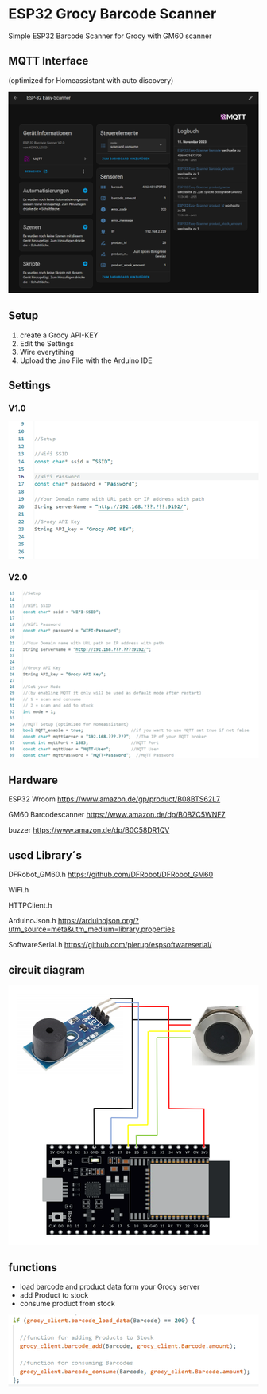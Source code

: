 # ESP32 Grocy Barcode Scanner
Simple ESP32 Barcode Scanner for Grocy with GM60 scanner

## MQTT Interface

(optimized for Homeassistant with auto discovery)

![MQTT-controlls](/img/MQTT-controlls.png)

## Setup
   1. create a Grocy API-KEY
   2. Edit the Settings
   3. Wire everytihing
   4. Upload the .ino File with the Arduino IDE

## Settings
### V1.0

![settings](/img/settings.png)

### V2.0

![settings_v2](/img/settings_v2.png)

## Hardware

ESP32 Wroom https://www.amazon.de/gp/product/B08BTS62L7

GM60 Barcodescanner https://www.amazon.de/dp/B0BZC5WNF7

buzzer https://www.amazon.de/dp/B0C58DR1QV


## used Library´s

DFRobot_GM60.h https://github.com/DFRobot/DFRobot_GM60

WiFi.h

HTTPClient.h

ArduinoJson.h https://arduinojson.org/?utm_source=meta&utm_medium=library.properties

SoftwareSerial.h https://github.com/plerup/espsoftwareserial/


## circuit diagram

![circuit diagram](/img/circuit.png)

## functions
   - load barcode and product data form your Grocy server
   - add Product to stock
   - consume product from stock

![functions](/img/functions.png)
